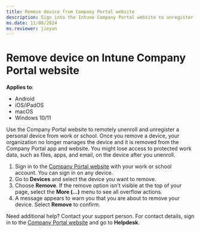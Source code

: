```yaml
---
title: Remove device from Company Portal website
description: Sign into the Intune Company Portal website to unregister a personal device from work or school.
ms.date: 11/08/2024
ms.reviewer: jieyan
---
```

# Remove device on Intune Company Portal website

**Applies to**:
* Android
* iOS/iPadOS
* macOS
* Windows 10/11

Use the Company Portal website to remotely unenroll and unregister a personal device from work or school. Once you remove a device, your organization no longer manages the device and it is removed from the Company Portal app and website. You might lose access to protected work data, such as files, apps, and email, on the device after you unenroll.

1. Sign in to the [Company Portal website](https://portal.manage.microsoft.com) with your work or school account. You can sign in on any device.
2. Go to **Devices** and select the device you want to remove.
3. Choose **Remove**. If the remove option isn't visible at the top of your page, select the **More (…)** menu to see all overflow actions.
4. A message appears to warn you that you are about to remove your device. Select **Remove** to confirm.

Need additional help? Contact your support person. For contact details, sign in to the [Company Portal website](https://go.microsoft.com/fwlink/?linkid=2010980) and go to **Helpdesk**.
